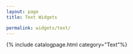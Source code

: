 ```yaml
---
layout: page
title: Text Widgets

permalink: widgets/text/
---
```

{% include catalogpage.html category="Text"%}